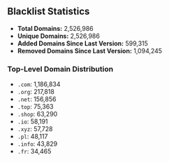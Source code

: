 ## Blacklist Statistics

- **Total Domains:** 2,526,986
- **Unique Domains:** 2,526,986
- **Added Domains Since Last Version:** 599,315
- **Removed Domains Since Last Version:** 1,094,245

### Top-Level Domain Distribution

-  `.com`: 1,186,834
-  `.org`: 217,818
-  `.net`: 156,856
-  `.top`: 75,363
-  `.shop`: 63,290
-  `.io`: 58,191
-  `.xyz`: 57,728
-  `.pl`: 48,117
-  `.info`: 43,829
-  `.fr`: 34,465
